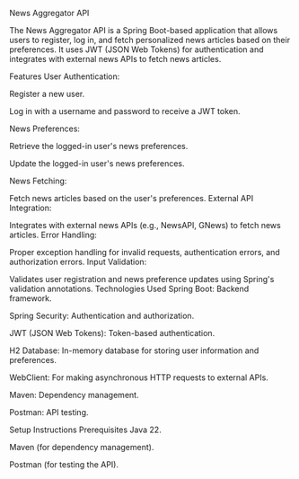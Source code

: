 News Aggregator API

The News Aggregator API is a Spring Boot-based application that allows users to register, log in, and fetch personalized news articles based on their preferences. It uses JWT (JSON Web Tokens) for authentication and integrates with external news APIs to fetch news articles.

Features
User Authentication:

Register a new user.

Log in with a username and password to receive a JWT token.

News Preferences:

Retrieve the logged-in user's news preferences.

Update the logged-in user's news preferences.

News Fetching:

Fetch news articles based on the user's preferences.
External API Integration:

Integrates with external news APIs (e.g., NewsAPI, GNews) to fetch news articles.
Error Handling:

Proper exception handling for invalid requests, authentication errors, and authorization errors.
Input Validation:

Validates user registration and news preference updates using Spring's validation annotations.
Technologies Used
Spring Boot: Backend framework.

Spring Security: Authentication and authorization.

JWT (JSON Web Tokens): Token-based authentication.

H2 Database: In-memory database for storing user information and preferences.

WebClient: For making asynchronous HTTP requests to external APIs.

Maven: Dependency management.

Postman: API testing.

Setup Instructions
Prerequisites
Java 22.

Maven (for dependency management).

Postman (for testing the API).


